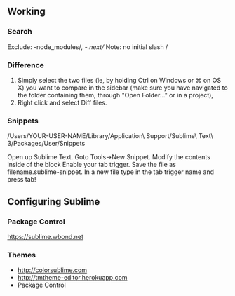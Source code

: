 ## Working

### Search

Exclude: -node_modules/*, -.next/*
Note: no initial slash /

### Difference

1. Simply select the two files (ie, by holding Ctrl on Windows or ⌘ on OS X) you want to compare in the sidebar (make sure you have navigated to the folder containing them, through "Open Folder..." or in a project),
2. Right click and select Diff files.


### Snippets

/Users/YOUR-USER-NAME/Library/Application\ Support/Sublime\ Text\ 3/Packages/User/Snippets

Open up Sublime Text.
Goto Tools->New Snippet.
Modify the contents inside of the block <content><![CDATA[ snippet_here ]]></content>
Enable your tab trigger.
Save the file as filename.sublime-snippet.
In a new file type in the tab trigger name and press tab!


## Configuring Sublime

### Package Control

https://sublime.wbond.net

### Themes

* http://colorsublime.com
* http://tmtheme-editor.herokuapp.com
* Package Control
